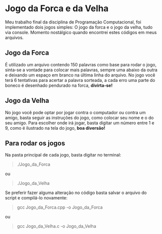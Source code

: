 # Jogo da Forca e da Velha
Meu trabalho final da disciplina de Programação Computacional, foi implementado dois jogos simples: O jogo da forca e o jogo da velha, tudo via console. Momento nostálgico quando encontrei estes códigos em meus arquivos.

## Jogo da Forca
É utilizado um arquivo contendo 150 palavras como base para rodar o jogo, sinta-se a vontade para colocar mais palavras, sempre uma abaixo da outra e deixando um espaço em branco na última linha do arquivo.
No jogo você terá 6 tentativas para acertar a palavra sorteada, a cada erro uma parte do boneco é desenhado pendurado na forca, **divirta-se!**

## Jogo da Velha
No jogo você pode optar por jogar contra o computador ou contra um amigo, basta seguir as instruções do jogo, como colocar seu nome e o do seu amigo.
Para escolher onde irá jogar, basta digitar um número entre 1 e 9, como é ilustrado na tela do jogo, **boa diversão!**

## Para rodar os jogos
Na pasta principal de cada jogo, basta digitar no terminal:
> ./Jogo_da_Forca

ou
> ./Jogo_da_Velha

Se preferir fazer alguma alteração no código basta salvar o arquivo do script e compilá-lo novamente:
> gcc Jogo_da_Forca.cpp -o Jogo_da_Forca

ou
> gcc Jogo_da_Velha.c -o Jogo_da_Velha
